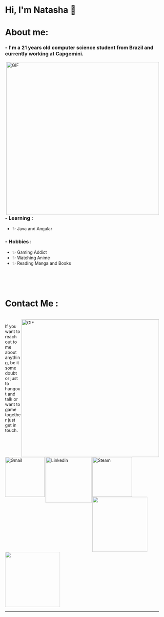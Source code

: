 # Hi, I'm Natasha 🦊

# About me:

### - I'm a 21 years old computer science student from Brazil and currently working at Capgemini.

<img hight="400" width="500" alt="GIF" align="right" src="https://c.tenor.com/YNhKSlGrgxsAAAAC/one-piece-luffy.gif">

### - Learning :
- ✨ Java and Angular


### - Hobbies : 
- ✨ Gaming Addict
- ✨ Watching Anime
- ✨ Reading Manga and Books

</br>
</br>
</br>




# Contact Me :

<p>
 </br>


<img hight="320" width="450" align="right" alt="GIF" src="https://64.media.tumblr.com/tumblr_ma8ye0a9Rm1qeyvy7.gif">


If you want to reach out to me about anything, be it some doubt or just to hangout and talk or want to game together just get in touch.

<a href="mailto:natashabusnardo@gmail.com">
 <img align="left" alt="Gmail" width="130" hight="100" src="https://github.com/Xx-Ashutosh-xX/Xx-Ashutosh-xX/blob/master/assets/icons/gmail.png" />
</a>
<a href="www.linkedin.com/in/natashabusnardo">
  <img align="left" alt="Linkedin" width="150" hight="100" src="https://github.com/Xx-Ashutosh-xX/Xx-Ashutosh-xX/blob/master/assets/icons/linkedin.png" />
</br>
</br>
</br>
<a href="https://steamcommunity.com/id/natashaab">
  <img align="left" alt="Steam" width="130" hight="100" src="https://github.com/Xx-Ashutosh-xX/Xx-Ashutosh-xX/blob/master/assets/icons/steam.png" />
</a>
 </p>
 

</br>
</br>
</br>
</br>
</br>
</br>
</br>



<div>
  <a href="https://github.com/natashabusnardo">
  <img height="180em" src="https://github-readme-stats.vercel.app/api?username=natashabusnardo&show_icons=true&theme=dracula&include_all_commits=true&count_private=true"/>
  <img height="180em" src="https://github-readme-stats.vercel.app/api/top-langs/?username=natashabusnardo&layout=compact&langs_count=7&theme=dracula"/>
</div>

*************
